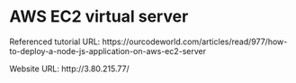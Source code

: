 # AWS EC2 virtual server
<p>Referenced tutorial URL: https://ourcodeworld.com/articles/read/977/how-to-deploy-a-node-js-application-on-aws-ec2-server</p>
<p>Website URL: http://3.80.215.77/</p>
